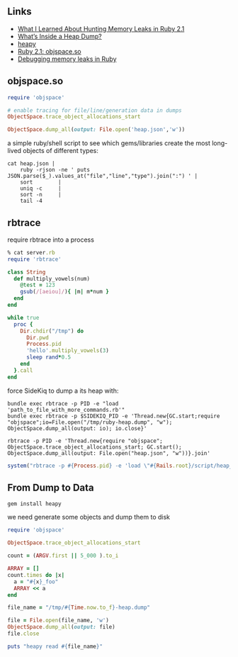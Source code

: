 Links
---
- [What I Learned About Hunting Memory Leaks in Ruby 2.1](http://blog.skylight.io/hunting-for-leaks-in-ruby/)
- [What’s Inside a Heap Dump?](https://blog.codeship.com/the-definitive-guide-to-ruby-heap-dumps-part-i/)
- [heapy](https://github.com/schneems/heapy)
- [Ruby 2.1: objspace.so](http://tmm1.net/ruby21-objspace/)
- [Debugging memory leaks in Ruby](https://samsaffron.com/archive/2015/03/31/debugging-memory-leaks-in-ruby)


objspace.so
---
```ruby
require 'objspace'

# enable tracing for file/line/generation data in dumps
ObjectSpace.trace_object_allocations_start

ObjectSpace.dump_all(output: File.open('heap.json','w'))
```

a simple ruby/shell script to see which gems/libraries create the most long-lived objects of different types:
```shell
cat heap.json |
    ruby -rjson -ne ' puts JSON.parse($_).values_at("file","line","type").join(":") ' |
    sort        |
    uniq -c     |
    sort -n     |
    tail -4
```

rbtrace
---
require rbtrace into a process
```ruby
% cat server.rb
require 'rbtrace'

class String
  def multiply_vowels(num)
    @test = 123
    gsub(/[aeiou]/){ |m| m*num }
  end
end

while true
  proc {
    Dir.chdir("/tmp") do
      Dir.pwd
      Process.pid
      'hello'.multiply_vowels(3)
      sleep rand*0.5
    end
  }.call
end
```
force SideKiq to dump a its heap with:
```shell
bundle exec rbtrace -p PID -e "load 'path_to_file_with_more_commands.rb'"
bundle exec rbtrace -p $SIDEKIQ_PID -e 'Thread.new{GC.start;require "objspace";io=File.open("/tmp/ruby-heap.dump", "w"); ObjectSpace.dump_all(output: io); io.close}'
```

```shell
rbtrace -p PID -e 'Thread.new{require "objspace"; ObjectSpace.trace_object_allocations_start; GC.start(); ObjectSpace.dump_all(output: File.open("heap.json", "w"))}.join'  
```

```ruby
system("rbtrace -p #{Process.pid} -e 'load \"#{Rails.root}/script/heap_dump.rb\"'").  
```

From Dump to Data
---
```shell
gem install heapy
```
we need generate some objects and dump them to disk
```ruby
require 'objspace'

ObjectSpace.trace_object_allocations_start

count = (ARGV.first || 5_000 ).to_i

ARRAY = []
count.times do |x|
  a = "#{x}_foo"
  ARRAY << a
end

file_name = "/tmp/#{Time.now.to_f}-heap.dump"

file = File.open(file_name, 'w')
ObjectSpace.dump_all(output: file)
file.close

puts "heapy read #{file_name}"
```
